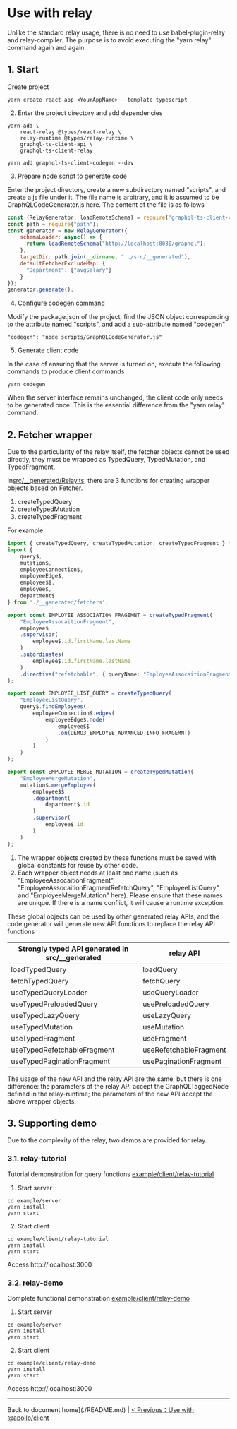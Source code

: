 # Use with relay

Unlike the standard relay usage, there is no need to use babel-plugin-relay and relay-compiler. The purpose is to avoid executing the "yarn relay" command again and again.

## 1. Start

Create project

```
yarn create react-app <YourAppName> --template typescript

```
2. Enter the project directory and add dependencies

```
yarn add \
    react-relay @types/react-relay \
    relay-runtime @types/relay-runtime \
    graphql-ts-client-api \
    graphql-ts-client-relay

yarn add graphql-ts-client-codegen --dev
```

3. Prepare node script to generate code

Enter the project directory, create a new subdirectory named "scripts", and create a js file under it. The file name is arbitrary, and it is assumed to be GraphQLCodeGenerator.js here. The content of the file is as follows

```js
const {RelayGenerator, loadRemoteSchema} = require("graphql-ts-client-codegen");
const path = require("path");
const generator = new RelayGenerator({
    schemaLoader: async() => {
      return loadRemoteSchema("http://localhost:8080/graphql");
    },
    targetDir: path.join(__dirname, "../src/__generated"),
    defaultFetcherExcludeMap: {
      "Department": ["avgSalary"]
    }
});
generator.generate();
```
4. Configure codegen command

Modify the package.json of the project, find the JSON object corresponding to the attribute named "scripts", and add a sub-attribute named "codegen"
```
"codegen": "node scripts/GraphQLCodeGenerator.js"
```
5. Generate client code

In the case of ensuring that the server is turned on, execute the following commands to produce client commands
```
yarn codegen
```
When the server interface remains unchanged, the client code only needs to be generated once. This is the essential difference from the "yarn relay" command.

## 2. Fetcher wrapper

Due to the particularity of the relay itself, the fetcher objects cannot be used directly, they must be wrapped as TypedQuery, TypedMutation, and TypedFragment.

In[src/__generated/Relay.ts](../example/client/relay-demo/src/__generated/Relay.ts), there are 3 functions for creating wrapper objects based on Fetcher.

1. createTypedQuery
2. createTypedMutation
3. createTypedFragment

For example

```ts
import { createTypedQuery, createTypedMutation, createTypedFragment } from './__generated';
import { 
    query$, 
    mutation$, 
    employeeConnection$, 
    employeeEdge$, 
    employee$$, 
    employee$, 
    department$ 
} from './__generated/fetchers';

export const EMPLOYEE_ASSOCIATION_FRAGEMNT = createTypedFragment(
    "EmployeeAssocaitionFragment",
    employee$
    .supervisor(
        employee$.id.firstName.lastName
    )
    .subordinates(
        employee$.id.firstName.lastName
    )
    .directive("refetchable", { queryName: "EmployeeAssocaitionFragmentRefetchQuery" })
);

export const EMPLOYEE_LIST_QUERY = createTypedQuery(
    "EmployeeListQuery",
    query$.findEmployees(
        employeeConnection$.edges(
            employeeEdge$.node(
                employee$$
                .on(DEMO3_EMPLOYEE_ADVANCED_INFO_FRAGEMNT)
            )
        )
    )
);

export const EMPLOYEE_MERGE_MUTATION = createTypedMutation(
    "EmployeeMergeMutation",
    mutation$.mergeEmployee(
        employee$$
        .department(
            department$.id
        )
        .supervisor(
            employee$.id
        )
    )
);
```

1. The wrapper objects created by these functions must be saved with global constants for reuse by other code.
2. Each wrapper object needs at least one name (such as "EmployeeAssocaitionFragment", "EmployeeAssocaitionFragmentRefetchQuery", "EmployeeListQuery" and "EmployeeMergeMutation" here). Please ensure that these names are unique. If there is a name conflict, it will cause a runtime exception.

These global objects can be used by other generated relay APIs, and the code generator will generate new API functions to replace the relay API functions

|Strongly typed API generated in src/__generated|relay API|
|----------|-------------|
|loadTypedQuery|loadQuery|
|fetchTypedQuery|fetchQuery|
|useTypedQueryLoader|useQueryLoader|
|useTypedPreloadedQuery|usePreloadedQuery|
|useTypedLazyQuery|useLazyQuery|
|useTypedMutation|useMutation|
|useTypedFragment|useFragment|
|useTypedRefetchableFragment|useRefetchableFragment|
|useTypedPaginationFragment|usePaginationFragment|

The usage of the new API and the relay API are the same, but there is one difference: the parameters of the relay API accept the GraphQLTaggedNode defined in the relay-runtime; the parameters of the new API accept the above wrapper objects.

## 3. Supporting demo

Due to the complexity of the relay, two demos are provided for relay.

### 3.1. relay-tutorial

Tutorial demonstration for query functions [example/client/relay-tutorial](../example/client/relay-tutorial)

1. Start server
```
cd example/server
yarn install
yarn start
```

2. Start client
```
cd example/client/relay-tutorial
yarn install
yarn start
```
Access http://localhost:3000

### 3.2. relay-demo

Complete functional demonstration [example/client/relay-demo](../example/client/relay-demo)

1. Start server
```
cd example/server
yarn install
yarn start
```

2. Start client
```
cd example/client/relay-demo
yarn install
yarn start
```
Access http://localhost:3000

----------------------

Back to document home](./README.md) | [< Previous：Use with @apollo/client](./apollo.md)